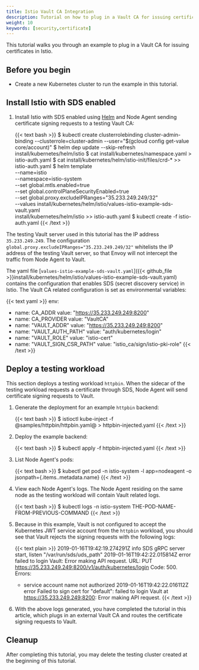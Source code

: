```yaml
---
title: Istio Vault CA Integration
description: Tutorial on how to plug in a Vault CA for issuing certificates in Istio.
weight: 10
keywords: [security,certificate]
---
```


This tutorial walks you through an example to plug in a Vault CA for issuing
certificates in Istio.

## Before you begin

* Create a new Kubernetes cluster to run the example in this tutorial.

## Install Istio with SDS enabled

1.  Install Istio with SDS enabled using [Helm](/docs/setup/kubernetes/helm-install/#prerequisites)
and Node Agent sending certificate signing
requests to a testing Vault CA:

    {{< text bash >}}
    $ kubectl create clusterrolebinding cluster-admin-binding --clusterrole=cluster-admin --user="$(gcloud config get-value core/account)"
    $ helm dep update --skip-refresh install/kubernetes/helm/istio
    $ cat install/kubernetes/namespace.yaml > istio-auth.yaml
    $ cat install/kubernetes/helm/istio-init/files/crd-* >> istio-auth.yaml
    $ helm template \
        --name=istio \
        --namespace=istio-system \
        --set global.mtls.enabled=true \
        --set global.controlPlaneSecurityEnabled=true \
        --set global.proxy.excludeIPRanges="35.233.249.249/32" \
        --values install/kubernetes/helm/istio/values-istio-example-sds-vault.yaml \
        install/kubernetes/helm/istio >> istio-auth.yaml
    $ kubectl create -f istio-auth.yaml
    {{< /text >}}

The testing Vault server used in this tutorial has the IP
address `35.233.249.249`. The configuration
`global.proxy.excludeIPRanges="35.233.249.249/32"` whitelists the IP address of
the testing Vault server, so that Envoy will not intercept the traffic from
Node Agent to Vault.

The yaml file [`values-istio-example-sds-vault.yaml`]({{< github_file >}}install/kubernetes/helm/istio/values-istio-example-sds-vault.yaml)
contains the configuration that enables SDS (secret discovery service) in Istio.
The Vault CA related configuration is set as environmental variables:

{{< text yaml >}}
env:
- name: CA_ADDR
  value: "https://35.233.249.249:8200"
- name: CA_PROVIDER
  value: "VaultCA"
- name: "VAULT_ADDR"
  value: "https://35.233.249.249:8200"
- name: "VAULT_AUTH_PATH"
  value: "auth/kubernetes/login"
- name: "VAULT_ROLE"
  value: "istio-cert"
- name: "VAULT_SIGN_CSR_PATH"
  value: "istio_ca/sign/istio-pki-role"
{{< /text >}}

## Deploy a testing workload

This section deploys a testing workload `httpbin`. When the sidecar of the
testing workload requests a certificate through SDS, Node Agent will send
certificate signing requests to Vault.

1.  Generate the deployment for an example `httpbin` backend:

    {{< text bash >}}
    $ istioctl kube-inject -f @samples/httpbin/httpbin.yaml@ > httpbin-injected.yaml
    {{< /text >}}

1.  Deploy the example backend:

    {{< text bash >}}
    $ kubectl apply -f httpbin-injected.yaml
    {{< /text >}}

1.  List Node Agent's pods:

    {{< text bash >}}
    $ kubectl get pod -n istio-system -l app=nodeagent -o jsonpath={.items..metadata.name}
    {{< /text >}}

1.  View each Node Agent's logs. The Node Agent residing on
the same node as the testing workload will contain Vault related logs.

    {{< text bash >}}
    $ kubectl logs -n istio-system THE-POD-NAME-FROM-PREVIOUS-COMMAND
    {{< /text >}}

1.  Because in this example, Vault is not configured to accept the Kubernetes JWT
service account from the `httpbin` workload, you should see that Vault rejects the
signing requests with the following logs:

    {{< text plain >}}
    2019-01-16T19:42:19.274291Z     info    SDS gRPC server start, listen "/var/run/sds/uds_path"
    2019-01-16T19:42:22.015814Z     error   failed to login Vault: Error making API request.
    URL: PUT https://35.233.249.249:8200/v1/auth/kubernetes/login
    Code: 500. Errors:
    * service account name not authorized
    2019-01-16T19:42:22.016112Z     error   Failed to sign cert for "default": failed to login Vault at https://35.233.249.249:8200: Error making API request.
    {{< /text >}}

1.  With the above logs generated, you have completed the tutorial in this
article, which plugs in an external Vault CA and routes the certificate signing
requests to Vault.

## Cleanup

After completing this tutorial, you may delete the testing cluster created
at the beginning of this tutorial.

